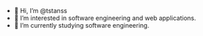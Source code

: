 - 👋 Hi, I’m @tstanss
- 👀 I’m interested in software engineering and web applications.
- 🌱 I’m currently studying software engineering.
<!---- 💞️ I’m looking to collaborate on ...
- 📫 How to reach me ... --->

<!---
tstanss/tstanss is a ✨ special ✨ repository because its `README.md` (this file) appears on your GitHub profile.
You can click the Preview link to take a look at your changes.
--->
